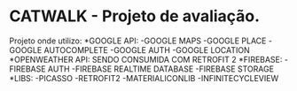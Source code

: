 # CATWALK - Projeto de avaliação.
Projeto onde utilizo: 
*GOOGLE API: 
-GOOGLE MAPS 
-GOOGLE PLACE 
-GOOGLE AUTOCOMPLETE 
-GOOGLE AUTH 
-GOOGLE LOCATION 
*OPENWEATHER API: SENDO CONSUMIDA COM RETROFIT 2 
*FIREBASE: 
-FIREBASE AUTH 
-FIREBASE REALTIME DATABASE 
-FIREBASE STORAGE *LIBS: 
-PICASSO -RETROFIT2 
-MATERIALICONLIB 
-INFINITECYCLEVIEW
